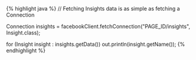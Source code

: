 {% highlight java %}
// Fetching Insights data is as simple as fetching a Connection

Connection<Insight> insights = 
	facebookClient.fetchConnection("PAGE_ID/insights", Insight.class);

for (Insight insight : insights.getData())
  out.println(insight.getName());
{% endhighlight %}